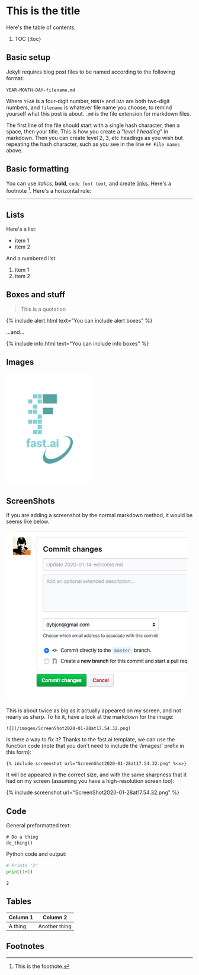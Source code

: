 # This is the title

Here's the table of contents:

1. TOC
{:toc}

## Basic setup

Jekyll requires blog post files to be named according to the following format:

`YEAR-MONTH-DAY-filename.md`

Where `YEAR` is a four-digit number, `MONTH` and `DAY` are both two-digit numbers, and `filename` is whatever file name you choose, to remind yourself what this post is about. `.md` is the file extension for markdown files.

The first line of the file should start with a single hash character, then a space, then your title. This is how you create a "*level 1 heading*" in markdown. Then you can create level 2, 3, etc headings as you wish but repeating the hash character, such as you see in the line `## File names` above.

## Basic formatting

You can use *italics*, **bold**, `code font text`, and create [links](https://www.markdownguide.org/cheat-sheet/). Here's a footnote [^1]. Here's a horizontal rule:

---

## Lists

Here's a list:

- item 1
- item 2

And a numbered list:

1. item 1
1. item 2

## Boxes and stuff

> This is a quotation

{% include alert.html text="You can include alert boxes" %}

...and...

{% include info.html text="You can include info boxes" %}

## Images

![](/images/logo.png "fast.ai's logo")

## ScreenShots

If you are adding a screenshot by the normal markdown method, it would be seems like below.

![](/images/ScreenShot2020-01-28at17.54.32.png)

This is about twice as big as it actually appeared on my screen, and not nearly as sharp. To fix it, have a look at the markdown for the image:


    ![](/images/ScreenShot2020-01-28at17.54.32.png)


Is there a way to fix it? Thanks to the fast.ai template, we can use the function code (note that you don’t need to include the ‘/images/’ prefix in this form):

    {% include screenshot url="ScreenShot2020-01-28at17.54.32.png" %<x>}

It will be appeared in the correct size, and with the same sharpness that it had on my screen (assuming you have a high-resolution screen too):

{% include screenshot url="ScreenShot2020-01-28at17.54.32.png" %}

> 

## Code

General preformatted text:

    # Do a thing
    do_thing()

Python code and output:

```python
# Prints '2'
print(1+1)
```

    2

## Tables

| Column 1 | Column 2 |
|-|-|
| A thing | Another thing |

## Footnotes

[^1]: This is the footnote.

